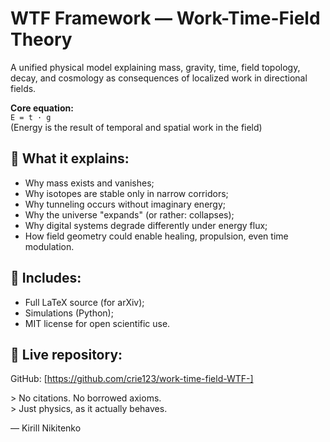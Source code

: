 # WTF Framework — Work-Time-Field Theory

A unified physical model explaining mass, gravity, time, field topology, decay, and cosmology as consequences of localized work in directional fields.

**Core equation:**  
`E = t · g`  
(Energy is the result of temporal and spatial work in the field)

## 🔬 What it explains:
- Why mass exists and vanishes;
- Why isotopes are stable only in narrow corridors;
- Why tunneling occurs without imaginary energy;
- Why the universe "expands" (or rather: collapses);
- Why digital systems degrade differently under energy flux;
- How field geometry could enable healing, propulsion, even time modulation.

## 🧪 Includes:
- Full LaTeX source (for arXiv);
- Simulations (Python);
- MIT license for open scientific use.

## 🚀 Live repository:
GitHub: [https://github.com/crie123/work-time-field-WTF-]

\> No citations. No borrowed axioms.  
\> Just physics, as it actually behaves.

— Kirill Nikitenko
